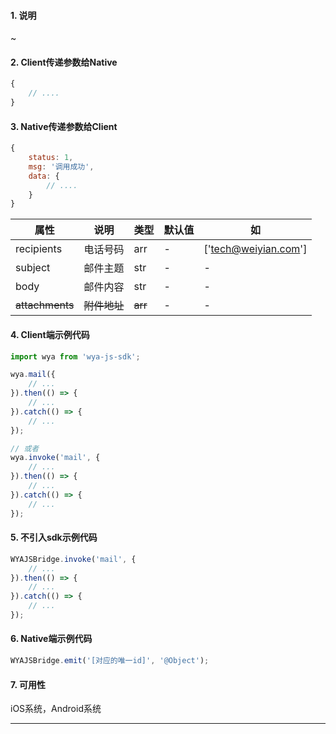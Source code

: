 #### 1. 说明

~

#### 2. Client传递参数给Native

```javascript
{
	// ....
}
```

#### 3. Native传递参数给Client

```javascript
{
	status: 1,
	msg: '调用成功',
	data: {
		// ....
	}
}
```

属性 | 说明 | 类型 | 默认值 | 如
---|---|---|---|---
recipients | 电话号码 | arr | - | ['tech@weiyian.com']
subject | 邮件主题 | str | - | -
body | 邮件内容 | str | - | -
~~attachments~~ | ~~附件地址~~ | ~~arr~~ | - | -

#### 4. Client端示例代码

```javascript
import wya from 'wya-js-sdk';

wya.mail({
	// ...
}).then(() => {
	// ...
}).catch(() => {
	// ...
});

// 或者
wya.invoke('mail', {
	// ...
}).then(() => {
	// ...
}).catch(() => {
	// ...
});
```

#### 5. 不引入sdk示例代码

```javascript
WYAJSBridge.invoke('mail', {
	// ...
}).then(() => {
	// ...
}).catch(() => {
	// ...
});
```

#### 6. Native端示例代码

```javascript
WYAJSBridge.emit('[对应的唯一id]', '@Object');
```

#### 7. 可用性

iOS系统，Android系统

---------

